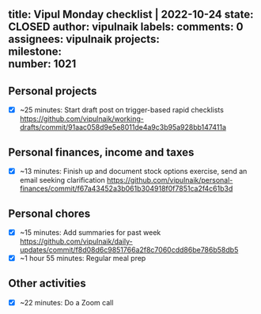 title:	Vipul Monday checklist | 2022-10-24
state:	CLOSED
author:	vipulnaik
labels:	
comments:	0
assignees:	vipulnaik
projects:	
milestone:	
number:	1021
--
## Personal projects

- [x] ~25 minutes: Start draft post on trigger-based rapid checklists https://github.com/vipulnaik/working-drafts/commit/91aac058d9e5e8011de4a9c3b95a928bb147411a

## Personal finances, income and taxes

- [x] ~13 minutes: Finish up and document stock options exercise, send an email seeking clarification https://github.com/vipulnaik/personal-finances/commit/f67a43452a3b061b304918f0f7851ca2f4c61b3d

## Personal chores

- [x] ~15 minutes: Add summaries for past week https://github.com/vipulnaik/daily-updates/commit/f8d08d6c9851766a2f8c7060cdd86be786b58db5
- [x] ~1 hour 55 minutes: Regular meal prep 

## Other activities

- [x] ~22 minutes: Do a Zoom call

